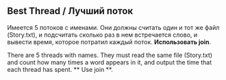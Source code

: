 ## Best Thread / Лучший поток

Имеется 5 потоков с именами. Они должны считать один и тот же файл (Story.txt), и подсчитать сколько раз в нем 
встречается слово, и вывести время, которое потратил каждый поток. **Использовать join**.

There are 5 threads with names. They must read the same file (Story.txt) and count how many times a word appears in it,
and output the time that each thread has spent. ** Use join **.